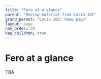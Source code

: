 ```yaml
---
title: "Fero at a glance"
parent: "Review material from Latin 101"
grand_parent: "Latin 102: home page"
layout: page
nav_order: 28
has_children: true
---
```



# Fero at a glance

TBA